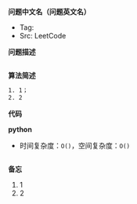 <summary><b>问题中文名（问题英文名）</b>

- Tag: 
- Src: LeetCode

</summary>

<summary><b>问题描述</b>

```txt

```

</summary>

<summary><b>算法简述</b>

```txt
1. 1；
2. 2
```

</summary>


<summary><b>代码</b>

**python**
- 时间复杂度：`O()`，空间复杂度：`O()`
```python

```

</summary>

<summary><b>备忘</b>

1. 1
2. 2

</summary> 
